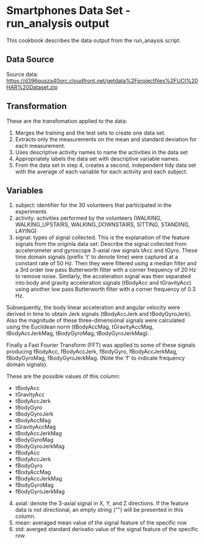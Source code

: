 # Smartphones Data Set - run_analysis output

This cookbook describes the data output from the run_anaysis script.

## Data Source
Source data: https://d396qusza40orc.cloudfront.net/getdata%2Fprojectfiles%2FUCI%20HAR%20Dataset.zip 

## Transformation
These are the transfomation applied to the data:

1. Merges the training and the test sets to create one data set.
2. Extracts only the measurements on the mean and standard deviation for each measurement. 
3. Uses descriptive activity names to name the activities in the data set
4. Appropriately labels the data set with descriptive variable names. 
5. From the data set in step 4, creates a second, independent tidy data set with the average of each variable for each activity and each subject.

## Variables
1. subject: identifier for the 30 volunteers that participated in the experiments
2. activity: activities performed by the volunteers (WALKING, WALKING_UPSTAIRS, WALKING_DOWNSTAIRS, SITTING, STANDING, LAYING)
3. signal: types of signal collected.
  This is the explanation of the feature signals from the originla data set:
  Describe the signal collected from accelerometer and gyroscope 3-axial raw signals tAcc and tGyro. These time domain signals (prefix 't' to denote time) were captured at a constant rate of 50 Hz. Then they were filtered using a median filter and a 3rd order low pass Butterworth filter with a corner frequency of 20 Hz to remove noise. Similarly, the acceleration signal was then separated into body and gravity acceleration signals (tBodyAcc and tGravityAcc) using another low pass Butterworth filter with a corner frequency of 0.3 Hz. 
  
  Subsequently, the body linear acceleration and angular velocity were derived in time to obtain Jerk signals (tBodyAccJerk and tBodyGyroJerk). Also the magnitude of these three-dimensional signals were calculated using the Euclidean norm (tBodyAccMag, tGravityAccMag, tBodyAccJerkMag, tBodyGyroMag, tBodyGyroJerkMag). 

  Finally a Fast Fourier Transform (FFT) was applied to some of these signals producing fBodyAcc, fBodyAccJerk, fBodyGyro, fBodyAccJerkMag, fBodyGyroMag, fBodyGyroJerkMag. (Note the 'f' to indicate frequency domain signals). 

 These are the possible values of this column:
 * tBodyAcc
 * tGravityAcc
 * tBodyAccJerk
 * tBodyGyro
 * tBodyGyroJerk
 * tBodyAccMag
 * tGravityAccMag
 * tBodyAccJerkMag
 * tBodyGyroMag
 * tBodyGyroJerkMag
 * fBodyAcc
 * fBodyAccJerk
 * fBodyGyro
 * fBodyAccMag
 * fBodyAccJerkMag
 * fBodyGyroMag
 * fBodyGyroJerkMag

4. axial: denote the 3-axial signal in X, Y, and Z directions. If the feature data is not directional, an empty string ("") will be presented in this column.
5. mean: averaged mean value of the signal feature of the specific row
6. std: averged standard derivatio value of the signal feature of the specific row
